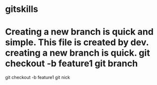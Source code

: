 # gitskills
Creating a new branch is quick and simple.
This file is created by dev.
creating a new branch is quick.
git checkout -b feature1
git branch
==============================
git checkout -b feature1
git nick

